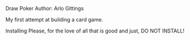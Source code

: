 Draw Poker
Author: Arlo Gittings

My first attempt at building a card game.

Installing
    Please, for the love of all that is good and just, DO NOT INSTALL!

